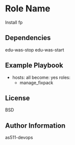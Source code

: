 Role Name
=========

Install fp

Dependencies
------------
edu-was-stop
edu-was-start

Example Playbook
----------------
- hosts: all
  become: yes
  roles:
    - manage_fixpack

License
-------
BSD

Author Information
------------------
as511-devops